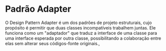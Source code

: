 # Padrão Adapter


O Design Pattern Adapter é um dos padrões de projeto estruturais, cujo propósito é permitir que duas classes incompatíveis trabalhem juntas. Ele funciona como um "adaptador" que traduz a interface de uma classe para uma interface esperada por outra classe, possibilitando a colaboração entre elas sem alterar seus códigos-fonte originais.,
